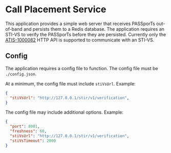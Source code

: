 # Call Placement Service

This application provides a simple web server that receives PASSporTs out-of-band and persists them to a Redis database. The application requires an STI-VS to verify the PASSporTs before they are persisted. Currently only the [ATIS-1000082](https://access.atis.org/apps/group_public/download.php/40781/ATIS-1000082.pdf) HTTP API is supported to communicate with an STI-VS.

## Config

The application requires a config file to function. The config file must be `./config.json`.

At a minimum, the config file must include `stiVsUrl`. Example:

```json
{
  "stiVsUrl": "http://127.0.0.1/stir/v1/verification",
}
```

The config file may include additional options. Example:

```json
{
  "port": 8081,
  "freshness": 60,
  "stiVsUrl": "http://127.0.0.1/stir/v1/verification",
  "stiVsTimeout": 2000
}
```
